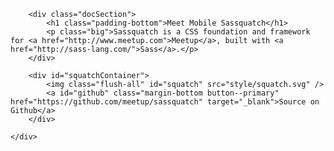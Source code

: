 <div class="docStripe--red padding-top inverted flush--bottom">
	<div class="docBounds align-center margin-top flush--bottom">

		<div class="docSection">
			<h1 class="padding-bottom">Meet Mobile Sassquatch</h1>
			<p class="big">Sassquatch is a CSS foundation and framework for <a href="http://www.meetup.com">Meetup</a>, built with <a href="http://sass-lang.com/">Sass</a>.</p>
		</div>

		<div id="squatchContainer">
			<img class="flush-all" id="squatch" src="style/squatch.svg" />
			<a id="github" class="margin-bottom button--primary" href="https://github.com/meetup/sassquatch" target="_blank">Source on Github</a>
		</div>

	</div>
</div>
